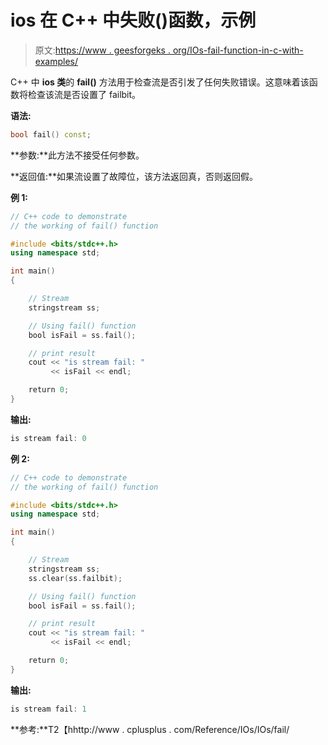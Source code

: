 # ios 在 C++ 中失败()函数，示例

> 原文:[https://www . geesforgeks . org/IOs-fail-function-in-c-with-examples/](https://www.geeksforgeeks.org/ios-fail-function-in-c-with-examples/)

C++ 中 **ios 类**的 **fail()** 方法用于检查流是否引发了任何失败错误。这意味着该函数将检查该流是否设置了 failbit。

**语法:**

```cpp
bool fail() const;

```

**参数:**此方法不接受任何参数。

**返回值:**如果流设置了故障位，该方法返回真，否则返回假。

**例 1:**

```cpp
// C++ code to demonstrate
// the working of fail() function

#include <bits/stdc++.h>
using namespace std;

int main()
{

    // Stream
    stringstream ss;

    // Using fail() function
    bool isFail = ss.fail();

    // print result
    cout << "is stream fail: "
         << isFail << endl;

    return 0;
}
```

**输出:**

```cpp
is stream fail: 0

```

**例 2:**

```cpp
// C++ code to demonstrate
// the working of fail() function

#include <bits/stdc++.h>
using namespace std;

int main()
{

    // Stream
    stringstream ss;
    ss.clear(ss.failbit);

    // Using fail() function
    bool isFail = ss.fail();

    // print result
    cout << "is stream fail: "
         << isFail << endl;

    return 0;
}
```

**输出:**

```cpp
is stream fail: 1

```

**参考:**T2【hhttp://www . cplusplus . com/Reference/IOs/IOs/fail/